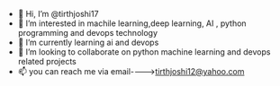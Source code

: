 - 👋 Hi, I’m @tirthjoshi17
- 👀 I’m interested in machile learning,deep learning, AI , python programming and devops technology
- 🌱 I’m currently learning ai and devops
- 💞️ I’m looking to collaborate on python machine learning and devops related projects
- 📫 you can reach me via email---->tirthjoshi12@yahoo.com

<!---
tirthjoshi17/tirthjoshi17 is a ✨ special ✨ repository because its `README.md` (this file) appears on your GitHub profile.
You can click the Preview link to take a look at your changes.
--->
